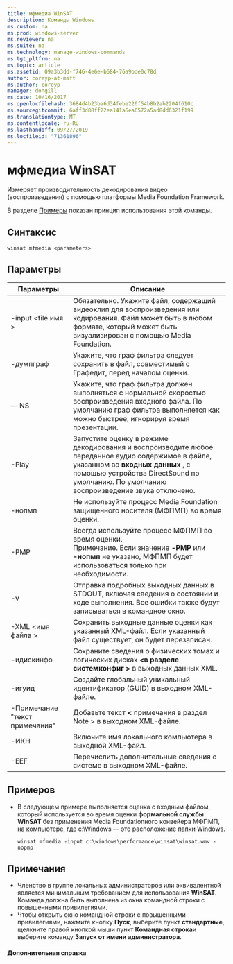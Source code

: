 ```yaml
---
title: мфмедиа WinSAT
description: Команды Windows
ms.custom: na
ms.prod: windows-server
ms.reviewer: na
ms.suite: na
ms.technology: manage-windows-commands
ms.tgt_pltfrm: na
ms.topic: article
ms.assetid: 09a3b3dd-f746-4e6e-b684-76a9bde0c78d
author: coreyp-at-msft
ms.author: coreyp
manager: dongill
ms.date: 10/16/2017
ms.openlocfilehash: 3684d4b23ba6d34febe226f54b8b2ab2204f610c
ms.sourcegitcommit: 6aff3d88ff22ea141a6ea6572a5ad8dd6321f199
ms.translationtype: MT
ms.contentlocale: ru-RU
ms.lasthandoff: 09/27/2019
ms.locfileid: "71361896"
---
```

# <a name="winsat-mfmedia"></a>мфмедиа WinSAT



Измеряет производительность декодирования видео (воспроизведения) с помощью платформы Media Foundation Framework.

В разделе [Примеры](#BKMK_examples) показан принцип использования этой команды.

## <a name="syntax"></a>Синтаксис

```
winsat mfmedia <parameters>
```

## <a name="parameters"></a>Параметры

|Параметры|Описание|
|----------|-----------|
|-input \<file имя >|Обязательно. Укажите файл, содержащий видеоклип для воспроизведения или кодирования. Файл может быть в любом формате, который может быть визуализирован с помощью Media Foundation.|
|-думпграф|Укажите, что граф фильтра следует сохранить в файл, совместимый с Графедит, перед началом оценки.|
|— NS|Укажите, что граф фильтра должен выполняться с нормальной скоростью воспроизведения входного файла. По умолчанию граф фильтра выполняется как можно быстрее, игнорируя время презентации.|
|-Play|Запустите оценку в режиме декодирования и воспроизводите любое переданное аудио содержимое в файле, указанном во **входных данных** , с помощью устройства DirectSound по умолчанию. По умолчанию воспроизведение звука отключено.|
|-нопмп|Не используйте процесс Media Foundation защищенного носителя (МФПМП) во время оценки.|
|-PMP|Всегда используйте процесс МФПМП во время оценки.</br>Примечание. Если значение **-PMP** или **-нопмп** не указано, МФПМП будет использоваться только при необходимости.|
|-v|Отправка подробных выходных данных в STDOUT, включая сведения о состоянии и ходе выполнения. Все ошибки также будут записываться в командное окно.|
|-XML \<имя файла >|Сохранить выходные данные оценки как указанный XML-файл. Если указанный файл существует, он будет перезаписан.|
|-идискинфо|Сохраните сведения о физических томах и логических дисках  **\<в разделе системконфиг >** в выходных данных XML.|
|-игуид|Создайте глобальный уникальный идентификатор (GUID) в выходном XML-файле.|
|-Примечание "текст примечания"|Добавьте текст  **\<** примечания в раздел Note > в выходном XML-файле.|
|-ИКН|Включите имя локального компьютера в выходной XML-файл.|
|-EEF|Перечислить дополнительные сведения о системе в выходном XML-файле.|

## <a name="BKMK_examples"></a>Примеров

- В следующем примере выполняется оценка с входным файлом, который используется во время оценки **формальной службы WinSAT** без применения Media Foundationного конвейера МФПМП, на компьютере, где c:\Windows — это расположение папки Windows.  
  ```
  winsat mfmedia -input c:\windows\performance\winsat\winsat.wmv -nopmp
  ```

## <a name="remarks"></a>Примечания

-   Членство в группе локальных администраторов или эквивалентной является минимальным требованием для использования **WinSAT**. Команда должна быть выполнена из окна командной строки с повышенными привилегиями.
-   Чтобы открыть окно командной строки с повышенными привилегиями, нажмите кнопку **Пуск**, выберите пункт **стандартные**, щелкните правой кнопкой мыши пункт **Командная строка**и выберите команду **Запуск от имени администратора**.

#### <a name="additional-references"></a>Дополнительная справка

